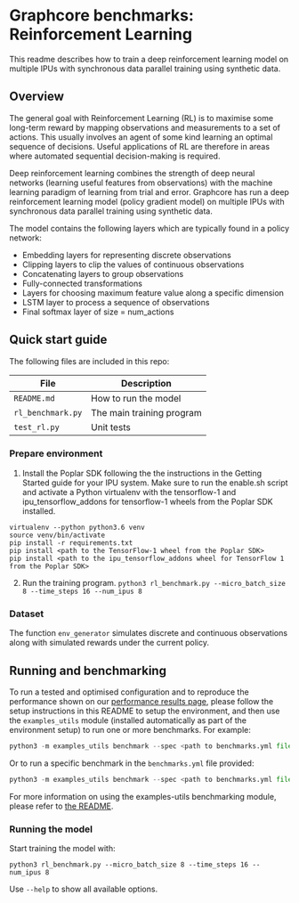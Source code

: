 # Graphcore benchmarks: Reinforcement Learning

This readme describes how to train a deep reinforcement learning model on multiple IPUs with synchronous data parallel training using synthetic data.

## Overview

The general goal with Reinforcement Learning (RL) is to maximise some long-term reward by mapping observations and measurements to a set of actions. This usually involves an agent of some kind learning an optimal sequence of decisions. Useful applications of RL are therefore in areas where automated sequential decision-making is required.

Deep reinforcement learning combines the strength of deep neural networks (learning useful features from observations) with the machine learning paradigm of learning from trial and error. Graphcore has run a deep reinforcement learning model (policy gradient model) on multiple IPUs with synchronous data parallel training using synthetic data.

The model contains the following layers which are typically found in a policy network:

- Embedding layers for representing discrete observations
- Clipping layers to clip the values of continuous observations
- Concatenating layers to group observations
- Fully-connected transformations
- Layers for choosing maximum feature value along a specific dimension
- LSTM layer to process a sequence of observations
- Final softmax layer of size = num_actions

## Quick start guide

The following files are included in this repo:

| File              | Description               |
| ----------------- | ------------------------- |
| `README.md`       | How to run the model      |
| `rl_benchmark.py` | The main training program |
| `test_rl.py`      | Unit tests                |

### Prepare environment

1. Install the Poplar SDK following the the instructions in the Getting Started guide for your IPU system.
   Make sure to run the enable.sh script and activate a Python virtualenv with the tensorflow-1 and ipu_tensorflow_addons for tensorflow-1 wheels from the Poplar SDK installed.

```shell
virtualenv --python python3.6 venv
source venv/bin/activate
pip install -r requirements.txt
pip install <path to the TensorFlow-1 wheel from the Poplar SDK>
pip install <path to the ipu_tensorflow_addons wheel for TensorFlow 1 from the Poplar SDK>
```

2. Run the training program.
   `python3 rl_benchmark.py --micro_batch_size 8 --time_steps 16 --num_ipus 8`

### Dataset

The function `env_generator` simulates discrete and continuous observations along with simulated rewards under the current policy.

## Running and benchmarking

To run a tested and optimised configuration and to reproduce the performance shown on our [performance results page](https://www.graphcore.ai/performance-results), please follow the setup instructions in this README to setup the environment, and then use the `examples_utils` module (installed automatically as part of the environment setup) to run one or more benchmarks. For example:

```python
python3 -m examples_utils benchmark --spec <path to benchmarks.yml file>
```

Or to run a specific benchmark in the `benchmarks.yml` file provided:

```python
python3 -m examples_utils benchmark --spec <path to benchmarks.yml file> --benchmark <name of benchmark>
```

For more information on using the examples-utils benchmarking module, please refer to [the README](https://github.com/graphcore/examples-utils/blob/master/examples_utils/benchmarks/README.md).

### Running the model

Start training the model with:

```shell
python3 rl_benchmark.py --micro_batch_size 8 --time_steps 16 --num_ipus 8
```

Use `--help` to show all available options.

